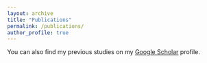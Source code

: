```yaml
---
layout: archive
title: "Publications"
permalink: /publications/
author_profile: true
---
```


You can also find my previous studies on my [Google Scholar](https://scholar.google.com.sg/citations?user=7UOwOO0AAAAJ&hl) profile. 
